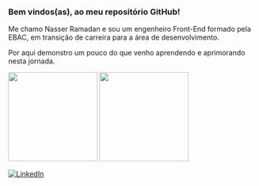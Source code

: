 ### Bem vindos(as), ao meu repositório GitHub!

Me chamo Nasser Ramadan e sou um engenheiro Front-End formado pela EBAC, em transição de carreira para a área de desenvolvimento. <br />

Por aqui demonstro um pouco do que venho aprendendo e aprimorando nesta jornada.




<img height="180em" src="https://github-readme-stats.vercel.app/api?username=NasserRamadan&show_icons=true&theme=tokyonight"/>


 <img height="180em" src="https://github-readme-stats.vercel.app/api/top-langs/?username=NasserRamadan&layout=compact&theme=tokyonight"/>


[![LinkedIn](https://img.shields.io/badge/LinkedIn-0077B5?style=for-the-badge&logo=linkedin&logoColor=white)](https://www.linkedin.com/in/nasser-ramadan/)

